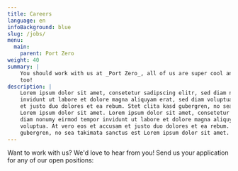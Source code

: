 ```yaml
---
title: Careers
language: en
infoBackground: blue
slug: /jobs/
menu:
  main:
    parent: Port Zero
weight: 40
summary: |
    You should work with us at _Port Zero_, all of us are super cool and we think you are
    too!
description: |
    Lorem ipsum dolor sit amet, consetetur sadipscing elitr, sed diam nonumy eirmod tempor
    invidunt ut labore et dolore magna aliquyam erat, sed diam voluptua. At vero eos et accusam
    et justo duo dolores et ea rebum. Stet clita kasd gubergren, no sea takimata sanctus est
    Lorem ipsum dolor sit amet. Lorem ipsum dolor sit amet, consetetur sadipscing elitr, sed
    diam nonumy eirmod tempor invidunt ut labore et dolore magna aliquyam erat, sed diam
    voluptua. At vero eos et accusam et justo duo dolores et ea rebum. Stet clita kasd
    gubergren, no sea takimata sanctus est Lorem ipsum dolor sit amet.
---
```


<p class="lead">
  Want to work with us? We'd love to hear from you! Send us your application for any of our open positions:
</p>
